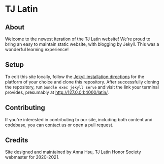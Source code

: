 # TJ Latin
## About
Welcome to the newest iteration of the TJ Latin website! We're proud to bring an easy to maintain static website, with blogging by Jekyll. This was a wonderful learning experience!

## Setup
To edit this site locally, follow the [Jekyll installation directions](https://jekyllrb.com/docs/installation/) for the platform of your choice and clone this repository. After successfully cloning the repository, run `bundle exec jekyll serve` and visit the link your terminal provides, presumably at <http://127.0.0.1:4000/latin/>.

## Contributing
If you're interested in contributing to our site, including both content and codebase, you can [contact us](mailto:tjlatinwebmasters@gmail.com) or open a pull request.

## Credits
Site designed and maintained by Anna Hsu, TJ Latin Honor Society webmaster for 2020-2021.